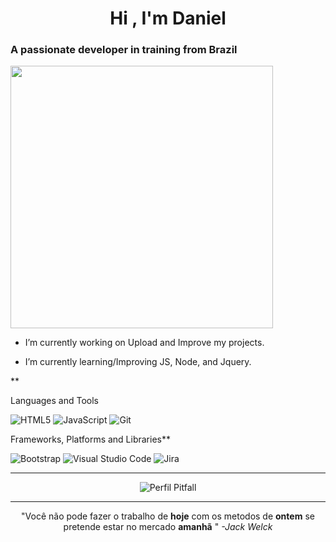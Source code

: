 <h1 align="center">Hi , I'm Daniel</h1>

<h3 align="left">     A passionate developer in training from Brazil</h3>

<img aling="right" width="420em" src="https://github-readme-stats.vercel.app/api?username=Pitfalltv&show_icons=true&theme=dracula&include_all_commits=true&count_private=true"/>

-  I’m currently working on Upload and Improve my projects.

-  I’m currently learning/Improving JS, Node, and Jquery.

**

Languages and Tools


![HTML5](https://img.shields.io/badge/html5-%23E34F26.svg?style=for-the-badge&logo=html5&logoColor=white)
![JavaScript](https://img.shields.io/badge/javascript-%23323330.svg?style=for-the-badge&logo=javascript&logoColor=%23F7DF1E)
![Git](https://img.shields.io/badge/git-%23F05033.svg?style=for-the-badge&logo=git&logoColor=white)

Frameworks, Platforms and Libraries**

![Bootstrap](https://img.shields.io/badge/bootstrap-%23563D7C.svg?style=for-the-badge&logo=bootstrap&logoColor=white) ![Visual Studio Code](https://img.shields.io/badge/Visual%20Studio%20Code-0078d7.svg?style=for-the-badge&logo=visual-studio-code&logoColor=white)  ![Jira](https://img.shields.io/badge/jira-%230A0FFF.svg?style=for-the-badge&logo=jira&logoColor=white)


----

<p align="center"> <img src="https://komarev.com/ghpvc/?username=Pitfalltv&label=Profile%20views&color=0e75b6&style=flat" alt="Perfil Pitfall" /> </p>
 
 ---
 <p align="center"> "Você não pode fazer o trabalho de <b>hoje</b> com os metodos de <b>ontem</b> se pretende estar no mercado <b>amanhã</b> "
  <cite>-Jack Welck</cite></p>

